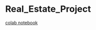 # Real_Estate_Project
[colab notebook](https://colab.research.google.com/drive/1KsdctA2G_UU3h2ixRdf2okw2_SnfnUk3)

